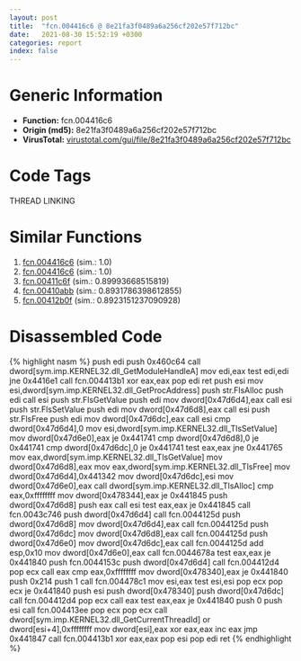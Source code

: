 ```yaml
---
layout: post
title:  "fcn.004416c6 @ 8e21fa3f0489a6a256cf202e57f712bc"
date:   2021-08-30 15:52:19 +0300
categories: report
index: false
---
```


# Generic Information
- **Function:** fcn.004416c6
- **Origin (md5):** 8e21fa3f0489a6a256cf202e57f712bc
- **VirusTotal:** [virustotal.com/gui/file/8e21fa3f0489a6a256cf202e57f712bc][virustotal_ref]

# Code Tags
<span class="tag" id="THREAD">THREAD</span>
<span class="tag" id="LINKING">LINKING</span>


# Similar Functions

1. [fcn.004416c6][similar_1_ref] (sim.: 1.0)
2. [fcn.004416c6][similar_2_ref] (sim.: 1.0)
3. [fcn.00411c6f][similar_3_ref] (sim.: 0.89993668515819)
4. [fcn.00410abb][similar_4_ref] (sim.: 0.8931786398612855)
5. [fcn.00412b0f][similar_5_ref] (sim.: 0.8923151237090928)


# Disassembled Code

{% highlight nasm %}
push edi
push 0x460c64
call dword[sym.imp.KERNEL32.dll_GetModuleHandleA]
mov edi,eax
test edi,edi
jne 0x4416e1
call fcn.004413b1
xor eax,eax
pop edi
ret 
push esi
mov esi,dword[sym.imp.KERNEL32.dll_GetProcAddress]
push str.FlsAlloc
push edi
call esi
push str.FlsGetValue
push edi
mov dword[0x47d6d4],eax
call esi
push str.FlsSetValue
push edi
mov dword[0x47d6d8],eax
call esi
push str.FlsFree
push edi
mov dword[0x47d6dc],eax
call esi
cmp dword[0x47d6d4],0
mov esi,dword[sym.imp.KERNEL32.dll_TlsSetValue]
mov dword[0x47d6e0],eax
je 0x441741
cmp dword[0x47d6d8],0
je 0x441741
cmp dword[0x47d6dc],0
je 0x441741
test eax,eax
jne 0x441765
mov eax,dword[sym.imp.KERNEL32.dll_TlsGetValue]
mov dword[0x47d6d8],eax
mov eax,dword[sym.imp.KERNEL32.dll_TlsFree]
mov dword[0x47d6d4],0x441342
mov dword[0x47d6dc],esi
mov dword[0x47d6e0],eax
call dword[sym.imp.KERNEL32.dll_TlsAlloc]
cmp eax,0xffffffff
mov dword[0x478344],eax
je 0x441845
push dword[0x47d6d8]
push eax
call esi
test eax,eax
je 0x441845
call fcn.0043c746
push dword[0x47d6d4]
call fcn.0044125d
push dword[0x47d6d8]
mov dword[0x47d6d4],eax
call fcn.0044125d
push dword[0x47d6dc]
mov dword[0x47d6d8],eax
call fcn.0044125d
push dword[0x47d6e0]
mov dword[0x47d6dc],eax
call fcn.0044125d
add esp,0x10
mov dword[0x47d6e0],eax
call fcn.0044678a
test eax,eax
je 0x441840
push fcn.0044153c
push dword[0x47d6d4]
call fcn.004412d4
pop ecx
call eax
cmp eax,0xffffffff
mov dword[0x478340],eax
je 0x441840
push 0x214
push 1
call fcn.004478c1
mov esi,eax
test esi,esi
pop ecx
pop ecx
je 0x441840
push esi
push dword[0x478340]
push dword[0x47d6dc]
call fcn.004412d4
pop ecx
call eax
test eax,eax
je 0x441840
push 0
push esi
call fcn.004413ee
pop ecx
pop ecx
call dword[sym.imp.KERNEL32.dll_GetCurrentThreadId]
or dword[esi+4],0xffffffff
mov dword[esi],eax
xor eax,eax
inc eax
jmp 0x441847
call fcn.004413b1
xor eax,eax
pop esi
pop edi
ret 
{% endhighlight %}


[similar_1_ref]: /report/fcn.004416c6@44e1ffcf4e71f4505c09d520fd75f1e4
[similar_2_ref]: /report/fcn.004416c6@ff219f45286905b4a87327ca719363be
[similar_3_ref]: /report/fcn.00411c6f@de21a548b66aa6c0b17491b6a31e14fa
[similar_4_ref]: /report/fcn.00410abb@591592f0b79217fc95d61f8c4f595f30
[similar_5_ref]: /report/fcn.00412b0f@6a695c8c50dfc99993406e2740c7c273
[virustotal_ref]: https://www.virustotal.com/gui/file/8e21fa3f0489a6a256cf202e57f712bc